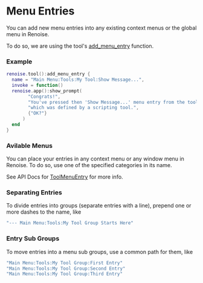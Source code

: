 # Menu Entries

You can add new menu entries into any existing context menus or the global menu in Renoise. 

To do so, we are using the tool's [add_menu_entry](../API/renoise/renoise.ScriptingTool.md#add_menu_entry) function.

### Example

```lua
renoise.tool():add_menu_entry {
  name = "Main Menu:Tools:My Tool:Show Message...",
  invoke = function()
  renoise.app():show_prompt(
        "Congrats!",
        "You've pressed then 'Show Message...' menu entry from the tools menu, "..
        "which was defined by a scripting tool.",
        {"OK?"}
      )
  end
}
```

### Avilable Menus 

You can place your entries in any context menu or any window menu in Renoise. To do so, use one of the specified categories in its name.

See API Docs for [ToolMenuEntry](../API/renoise/renoise.ScriptingTool.md#toolmenuentry) for more info.

### Separating Entries 

To divide entries into groups (separate entries with a line), prepend one or more dashes to the name, like

```lua
"--- Main Menu:Tools:My Tool Group Starts Here"
```

### Entry Sub Groups 

To move entries into a menu sub groups, use a common path for them, like 

```lua
"Main Menu:Tools:My Tool Group:First Entry"
"Main Menu:Tools:My Tool Group:Second Entry"
"Main Menu:Tools:My Tool Group:Third Entry"
```


